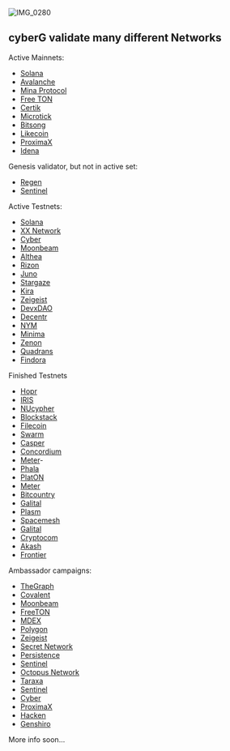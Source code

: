 ![IMG_0280](https://user-images.githubusercontent.com/38581319/121066426-2996c500-c7ca-11eb-8508-a1e7b0ba1ac2.PNG)

## cyberG validate many different Networks

Active Mainnets: <br />
- [Solana](https://www.validators.app/?q=cyberg&network=mainnet&order=score&refresh=&commit=Search)
- [Avalanche](https://avascan.info/staking/validator/NodeID-Jm1k2q2WAkH99w4ZBEgzrmm6Kte39qCWJ)
- [Mina Protocol](https://minaexplorer.com/wallet/B62qrgnUUduZy2z7zT8qCV8ngTJfSS1rK3Wh22SHUmrse3Tfqvrhx8q)
- [Free TON](https://ton.live/depools/depoolDetails?id=0%3Ae108fbffddd3999898788f59b267a0641287703866845d1734be5cd7f637473c)
- [Certik](https://explorer.certik.foundation/validators/certikvaloper1yq8a2ksa7dz8wd8wlks3k8nqdmht76xdnrvehx?net=shentu-1)
- [Microtick](https://explorer.microtick.zone/validator/microvaloper13vhfpt8hxvld2x7qfu8kft88zsn5e6rtknss3p)
- [Bitsong](https://explorebitsong.com/staking/bitsongvaloper1m8ps45ltlt0vejjm2hqtu26jkd8rfkz9vwu5tw)
- [Likecoin](https://likecoin.bigdipper.live/validator/cosmosvaloper1rl0xnp30vd5xw4xcjya3zsq7lf3ya6ghusx0x4)
- [ProximaX]()
- [Idena](https://scan.idena.io/address/0x1e60fd65d9c231b47356ab30fcc32a804564fced)


Genesis validator, but not in active set: <br />
- [Regen](https://regen.aneka.io/accounts/regen1qvn6ghe68l4g0k7s25rujr6yfpyrm6h3399jvu)
- [Sentinel](https://www.mintscan.io/sentinel/validators/sentvaloper1hmdyt5tm6p2v68p2yxpxk4j2vkvvre840rgczk)


Active Testnets: <br />
- [Solana](https://www.validators.app/validators/testnet/28LgQ7MeEZVgNJfYRc6UnoAz2SnSjKbyCKM6sntCRotb?locale=en&order=score&refresh=)
- [XX Network](https://dashboard.xx.network/nodes/XOND7jkhfDbeWSjv47op9vH7l1Y_rjKK_oXGBd8kQcwC)
- [Cyber](https://rebyc.cyber.page/network/bostrom/hero/bostromvaloper1en69twaxmv7xupy8lq7y539dpecx7yz8s43ceg)
- [Moonbeam](https://moonbase.subscan.io/validator/0xa3D563203b7a46a545E5e1C812B54405DcD62680)
- [Althea](https://testnet.althea.aneka.io/validators/altheavaloper1dmdfgnp2m7pjfllyu62dp7v946cdjw0455zswc)
- [Rizon](https://testnet.mintscan.io/rizon/validators/rizonvaloper1pt3ea05tlzdxkhhegjvqda0ym62u0a2mpap4y0)
- [Juno](https://testnet.juno.aneka.io/validators/junovaloper1jfdum9dvdaetcgrvzszq3ewtnwh26tp76ggsuj)
- [Stargaze]()
- [Kira]()
- [Zeigeist](https://dashboard.xx.network/nodes/XOND7jkhfDbeWSjv47op9vH7l1Y_rjKK_oXGBd8kQcwC)
- [DevxDAO]()
- [Decentr](https://explorer.decentr.net/validators/decentrvaloper1par32he0v7kkyfu7q9jft633qfqfangt674a7l)
- [NYM]()
- [Minima]()
- [Zenon]()
- [Quadrans]()
- [Findora]()


Finished Testnets
- [Hopr]()
- [IRIS]()
- [NUcypher]()
- [Blockstack]()
- [Filecoin]()
- [Swarm]()
- [Casper]()
- [Concordium]()
- [Meter]()- 
- [Phala]()
- [PlatON]()
- [Meter]()
- [Bitcountry]()
- [Galital]()
- [Plasm]()
- [Spacemesh]()
- [Galital]()
- [Cryptocom]()
- [Akash]()
- [Frontier]()


Ambassador campaigns:
- [TheGraph]()
- [Covalent]()
- [Moonbeam]()
- [FreeTON]()
- [MDEX]()
- [Polygon]()
- [Zeigeist]()
- [Secret Network]()
- [Persistence]()
- [Sentinel]()
- [Octopus Network]()
- [Taraxa]()
- [Sentinel]()
- [Cyber]()
- [ProximaX]()
- [Hacken]()
- [Genshiro]()


More info soon... <br />
